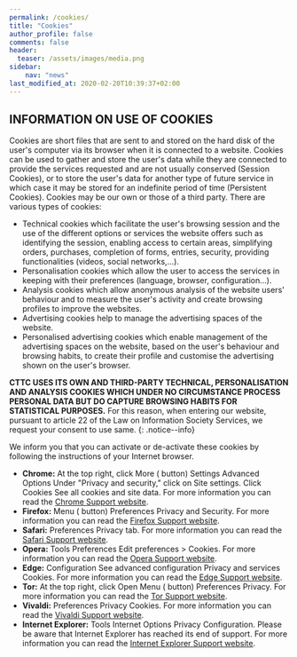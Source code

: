 ```yaml
---
permalink: /cookies/
title: "Cookies"
author_profile: false
comments: false
header:
  teaser: /assets/images/media.png
sidebar:
    nav: "news"
last_modified_at: 2020-02-20T10:39:37+02:00
---
```


## INFORMATION ON USE OF COOKIES
Cookies are short files that are sent to and stored on the hard disk of the user's computer via its browser when it is connected to a website. Cookies can be used to gather and store the user's data while they are connected to provide the services requested and are not usually conserved (Session Cookies), or to store the user's data for another type of future service in which case it may be stored for an indefinite period of time (Persistent Cookies). Cookies may be our own or those of a third party. There are various types of cookies:

 * Technical cookies which facilitate the user's browsing session and the use of the different options or services the website offers such as identifying the session, enabling access to certain areas, simplifying orders, purchases, completion of forms, entries, security, providing functionalities (videos, social networks,...).
 * Personalisation cookies which allow the user to access the services in keeping with their preferences (language, browser, configuration...).
 * Analysis cookies which allow anonymous analysis of the website users' behaviour and to measure the user's activity and create browsing profiles to improve the websites.
 * Advertising cookies help to manage the advertising spaces of the website.
 * Personalised advertising cookies which enable management of the advertising spaces on the website, based on the user's behaviour and browsing habits, to create their profile and customise the advertising shown on the user's browser.

**CTTC USES ITS OWN AND THIRD-PARTY TECHNICAL, PERSONALISATION AND ANALYSIS COOKIES WHICH UNDER NO CIRCUMSTANCE PROCESS PERSONAL DATA BUT DO CAPTURE BROWSING HABITS FOR STATISTICAL PURPOSES.** For this reason, when entering our website, pursuant to article 22 of the Law on Information Society Services, we request your consent to use same.
{: .notice--info}

We inform you that you can activate or de-activate these cookies by following the instructions of your Internet browser.

 * **Chrome:** At the top right, click More (<i class="fas fa-ellipsis-v"></i> button) <i class="fas fa-long-arrow-alt-right"></i> Settings <i class="fas fa-long-arrow-alt-right"></i> Advanced Options <i class="fas fa-long-arrow-alt-right"></i> Under "Privacy and security," click on Site settings. <i class="fas fa-long-arrow-alt-right"></i> Click Cookies <i class="fas fa-long-arrow-alt-right"></i> See all cookies and site data. For more information you can read the [Chrome Support website](https://support.google.com/).
 * **Firefox:** Menu (<i class="fas fa-bars"></i> button) <i class="fas fa-long-arrow-alt-right"></i> Preferences <i class="fas fa-long-arrow-alt-right"></i> Privacy and Security. For more information you can read the [Firefox Support website](https://support.mozilla.org/en-US/).
 * **Safari:** Preferences <i class="fas fa-long-arrow-alt-right"></i> Privacy tab. For more information you can read the [Safari Support website](https://support.apple.com/safari).
 * **Opera:** Tools <i class="fas fa-long-arrow-alt-right"></i> Preferences <i class="fas fa-long-arrow-alt-right"></i> Edit preferences > Cookies. For more information you can read the [Opera Support website](https://help.opera.com/en/latest/web-preferences/).
 * **Edge:** Configuration <i class="fas fa-long-arrow-alt-right"></i> See advanced configuration <i class="fas fa-long-arrow-alt-right"></i> Privacy and services <i class="fas fa-long-arrow-alt-right"></i> Cookies. For more information you can read the [Edge Support website](https://support.microsoft.com/en-us/microsoft-edge/microsoft-edge-browsing-data-and-privacy-bb8174ba-9d73-dcf2-9b4a-c582b4e640dd).
 * **Tor:** At the top right, click Open Menu (<i class="fas fa-bars"></i> button) <i class="fas fa-long-arrow-alt-right"></i> Preferences <i class="fas fa-long-arrow-alt-right"></i> Privacy. For more information you can read the [Tor Support website](https://support.torproject.org/).
 * **Vivaldi:** Preferences <i class="fas fa-long-arrow-alt-right"></i> Privacy <i class="fas fa-long-arrow-alt-right"></i> Cookies. For more information you can read the [Vivaldi Support website](https://help.vivaldi.com/).
 * **Internet Explorer:** Tools <i class="fas fa-long-arrow-alt-right"></i> Internet Options <i class="fas fa-long-arrow-alt-right"></i> Privacy <i class="fas fa-long-arrow-alt-right"></i> Configuration. Please be aware that Internet Explorer has reached its end of support. For more information you can read the [Internet Explorer Support website](https://learn.microsoft.com/en-us/lifecycle/announcements/internet-explorer-11-end-of-support).
